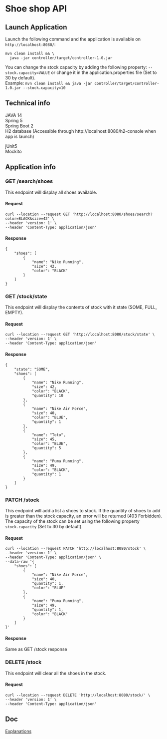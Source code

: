 # Shoe shop API

## Launch Application
Launch the following command and the application is available on `http://localhost:8080/`:
```shell script
mvn clean install && \
  java -jar controller/target/controller-1.0.jar
```

You can change the stock capacity by adding the following property: `--stock.capacity=VALUE` or change it in the application.properties file (Set to 30 by default).  
Example: `mvn clean install && java -jar controller/target/controller-1.0.jar --stock.capacity=10`

## Technical info

JAVA 14  
Spring 5  
Spring Boot 2  
H2 database (Accessible through http://localhost:8080/h2-console when app is launch)  

jUnit5  
Mockito

## Application info

### GET /search/shoes
This endpoint will display all shoes available.

#### Request
```
curl --location --request GET 'http://localhost:8080/shoes/search?color=BLACK&size=42' \
--header 'version: 1' \
--header 'Content-Type: application/json'
```
#### Response
```
{
    "shoes": [
        {
            "name": "Nike Running",
            "size": 42,
            "color": "BLACK"
        }
    ]
}
```

### GET /stock/state
This endpoint will display the contents of stock with it state (SOME, FULL, EMPTY).

#### Request
```
curl --location --request GET 'http://localhost:8080/stock/state' \
--header 'version: 1' \
--header 'Content-Type: application/json'
```
#### Response
```
{
    "state": "SOME",
    "shoes": [
        {
            "name": "Nike Running",
            "size": 42,
            "color": "BLACK",
            "quantity": 10
        },
        {
            "name": "Nike Air Force",
            "size": 40,
            "color": "BLUE",
            "quantity": 1
        },
        {
            "name": "Toto",
            "size": 45,
            "color": "BLUE",
            "quantity": 5
        },
        {
            "name": "Puma Running",
            "size": 49,
            "color": "BLACK",
            "quantity": 1
        }
    ]
}
```

### PATCH /stock
This endpoint will add a list a shoes to stock. 
If the quantity of shoes to add is greater than the stock capacity, an error will be returned (403 Forbidden).  
The capacity of the stock can be set using the following property `stock.capacity` (Set to 30 by default).

#### Request
```
curl --location --request PATCH 'http://localhost:8080/stock' \
--header 'version: 1' \
--header 'Content-Type: application/json' \
--data-raw '{
    "shoes": [
        {
            "name": "Nike Air Force",
            "size": 40,
            "quantity": 1,
            "color": "BLUE"
        },
        {
            "name": "Puma Running",
            "size": 49,
            "quantity": 1,
            "color": "BLACK"
        }
    ]
}'
```

#### Response 
Same as GET /stock response

### DELETE /stock
This endpoint will clear all the shoes in the stock.  

#### Request
```
curl --location --request DELETE 'http://localhost:8080/stock/' \
--header 'version: 1' \
--header 'Content-Type: application/json'
```

## Doc
[Explanations](doc/Explanations.md#explanations)



